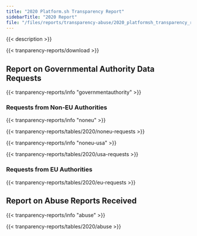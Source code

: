 ```yaml
---
title: "2020 Platform.sh Transparency Report"
sidebarTitle: "2020 Report"
file: "/files/reports/transparency-abuse/2020_platformsh_transparency_report.pdf"
---
```


{{< description >}}

{{< tranparency-reports/download >}}

## Report on Governmental Authority Data Requests

{{< tranparency-reports/info "governmentauthority" >}}

### Requests from Non-EU Authorities

{{< tranparency-reports/info "noneu" >}}

{{< tranparency-reports/tables/2020/noneu-requests >}}

{{< tranparency-reports/info "noneu-usa" >}}

{{< tranparency-reports/tables/2020/usa-requests >}}

### Requests from EU Authorities

{{< tranparency-reports/tables/2020/eu-requests >}}

## Report on Abuse Reports Received

{{< tranparency-reports/info "abuse" >}}

{{< tranparency-reports/tables/2020/abuse >}}
